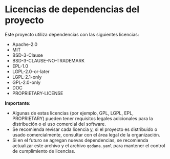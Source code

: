 # Licencias de dependencias del proyecto

Este proyecto utiliza dependencias con las siguientes licencias:

- Apache-2.0
- MIT
- BSD-3-Clause
- BSD-3-CLAUSE-NO-TRADEMARK
- EPL-1.0
- LGPL-2.0-or-later
- LGPL-2.1-only
- GPL-2.0-only
- DOC
- PROPRIETARY-LICENSE

**Importante:**
- Algunas de estas licencias (por ejemplo, GPL, LGPL, EPL, PROPRIETARY) pueden tener requisitos legales adicionales para la distribución o el uso comercial del software.
- Se recomienda revisar cada licencia y, si el proyecto es distribuido o usado comercialmente, consultar con el área legal de la organización.
- Si en el futuro se agregan nuevas dependencias, se recomienda actualizar este archivo y el archivo `qodana.yaml` para mantener el control de cumplimiento de licencias. 